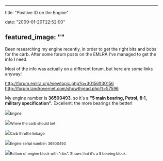 
---
title: "Positive ID on the Engine"

date: "2009-01-20T22:52:00"

featured_image: ""
---


Been researching my engine recently, in order to get the right bits and bobs for the carb.  After some forum posts on the EMLRA I've managed to get the info I need.

Most of the info was actually on a different forum, but here are some links anyway!

<a href="http://forum.emlra.org/viewtopic.php?p=30156#30156">http://forum.emlra.org/viewtopic.php?p=30156#30156</a>
<a href="http://forum.landrovernet.com/showthread.php?t=57596">http://forum.landrovernet.com/showthread.php?t=57596</a>

My engine number is <span style="font-weight: bold;font-size:100%;" >36500493</span>, so it's a <span style="font-weight: bold;">"5 main bearing, Petrol, 8:1, military specification"</span>.  Excellent: the more bearings the better!

<a href="http://danandtheduke.co.uk/uploaded_images/IMG_6641-738710.JPG"><img src="http://danandtheduke.co.uk/uploaded_images/IMG_6641-736975.JPG"/></a><span style="font-size:85%;">Engine</span>

<a href="http://danandtheduke.co.uk/uploaded_images/IMG_6604-760120.JPG"><img src="http://danandtheduke.co.uk/uploaded_images/IMG_6604-759327.JPG"/></a><span style="font-size:85%;">Where the carb should be!</span>

<a href="http://danandtheduke.co.uk/uploaded_images/IMG_6686-753135.JPG"><img src="http://danandtheduke.co.uk/uploaded_images/IMG_6686-752221.JPG"/></a><span style="font-size:85%;">Carb throttle linkage</span>

<a href="http://danandtheduke.co.uk/uploaded_images/IMG_6639-707525.JPG"><img src="http://danandtheduke.co.uk/uploaded_images/IMG_6639-706792.JPG"/></a><span style="font-size:85%;">Engine serial number: 36500493</span>

<a href="http://danandtheduke.co.uk/uploaded_images/IMG_6667-771370.JPG"><img src="http://danandtheduke.co.uk/uploaded_images/IMG_6667-770555.JPG"/></a><span style="font-size:85%;">Bottom of engine block with "ribs".  Shows that it's a 5 bearing block.
</span>